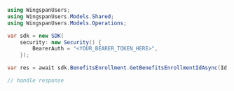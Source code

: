 <!-- Start SDK Example Usage [usage] -->
```csharp
using WingspanUsers;
using WingspanUsers.Models.Shared;
using WingspanUsers.Models.Operations;

var sdk = new SDK(
    security: new Security() {
        BearerAuth = "<YOUR_BEARER_TOKEN_HERE>",
    });

var res = await sdk.BenefitsEnrollment.GetBenefitsEnrollmentIdAsync(Id: "string");

// handle response
```
<!-- End SDK Example Usage [usage] -->